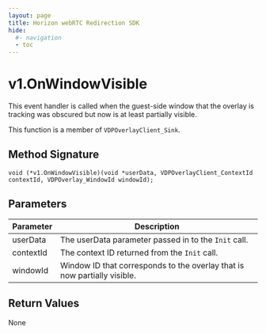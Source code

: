 ```yaml
---
layout: page
title: Horizon webRTC Redirection SDK
hide:
  #- navigation
  - toc
---
```

# v1.OnWindowVisible

This event handler is called when the guest-side window that the overlay is tracking was obscured but now is at least partially visible.

This function is a member of `VDPOverlayClient_Sink`.

## Method Signature
```
void (*v1.OnWindowVisible)(void *userData, VDPOverlayClient_ContextId contextId, VDPOverlay_WindowId windowId);
```

## Parameters

| Parameter | Description |
| --------- | ----------- |
| userData | The userData parameter passed in to the `Init` call. |
| contextId | The context ID returned from the `Init` call. |
| windowId | Window ID that corresponds to the overlay that is now partially visible. |

## Return Values

None

